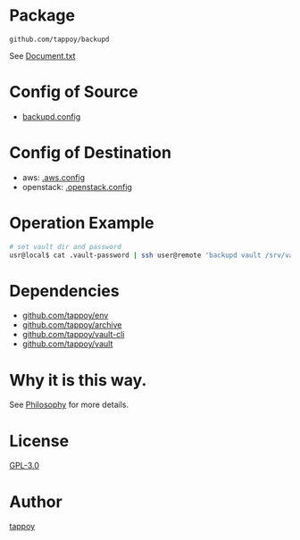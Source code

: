 # Package
`github.com/tappoy/backupd`

See [Document.txt](Document.txt)

# Config of Source
- [backupd.config](./test-data/config/backupd.config)

# Config of Destination
- aws: [.aws.config](https://github.com/tappoy/archive/blob/main/.aws.config.sample)
- openstack: [.openstack.config](https://github.com/tappoy/archive/blob/main/.openstack.config.sample)

# Operation Example
```sh
# set vault dir and password
usr@local$ cat .vault-password | ssh user@remote 'backupd vault /srv/vault'
```

# Dependencies
- [github.com/tappoy/env](https://github.com/tappoy/env)
- [github.com/tappoy/archive](https://github.com/tappoy/archive)
- [github.com/tappoy/vault-cli](https://github.com/tappoy/vault-cli)
- [github.com/tappoy/vault](https://github.com/tappoy/vault)

# Why it is this way.
See [Philosophy](https://github.com/tappoy/philosophy) for more details.

# License
[GPL-3.0](LICENSE)

# Author
[tappoy](https://github.com/tappoy)
